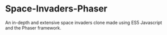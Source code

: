 # Space-Invaders-Phaser
An in-depth and extensive space invaders clone made using ES5 Javascript and the Phaser framework.
